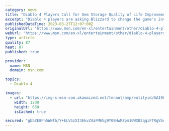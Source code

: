 ```yaml
---
category: news
title: "Diablo 4 Players Call for Gem Storage Quality of Life Improvement"
excerpt: "Diablo 4 players are asking Blizzard to change the game's inventory system to make Gems easier to store. While the game isn't set for release until June 6, Blizzard launched Diablo 4's open beta on ..."
publishedDateTime: 2023-03-27T12:07:00Z
originalUrl: "https://www.msn.com/en-xl/entertainment/other/diablo-4-players-call-for-gem-storage-quality-of-life-improvement/ar-AA198R9t"
webUrl: "https://www.msn.com/en-xl/entertainment/other/diablo-4-players-call-for-gem-storage-quality-of-life-improvement/ar-AA198R9t"
type: article
quality: 87
heat: 87
published: true

provider:
  name: MSN
  domain: msn.com

topics:
  - Diablo 4

images:
  - url: "https://img-s-msn-com.akamaized.net/tenant/amp/entityid/AA198vZ5.img?h=630&w=1200&m=6&q=60&o=t&l=f&f=jpg&x=375&y=173"
    width: 1200
    height: 630
    isCached: true

secured: "gbbZE8Pn5WNfb/Y+ELV5zXI3EkvZ4aFM6Vg9Y0BHwMZpm16WXB2qqiFTRgVbow/qEqXAvvyzzbsUf/+4fHfS1PvdTQcklERjWmv1ybeSO01yHPPNQImzvsjqp4o7qjeXBRxHwVBdRwrE0evYccF3zfTTdSDqV9YcRiVAuwX1KXryX0dZjUWLRGuLUmF9GIIH54DhHMmd9q/on4HI1fknnk45mrjFdZolOOPBIguOk5OkSm3FIfWr8HYcQGHxONswIft51cLRBDk2z4dn326fNzqA5qOc2fgsjTarfqm6nlorMNUQDi5t53zpklsbqjtozPjOQC0gdY9CqDGteW42QO5jSvl2mGB+qJmLI4Fe45g=;zlz02PIZsHhzpiQARNqMHw=="
---
```


